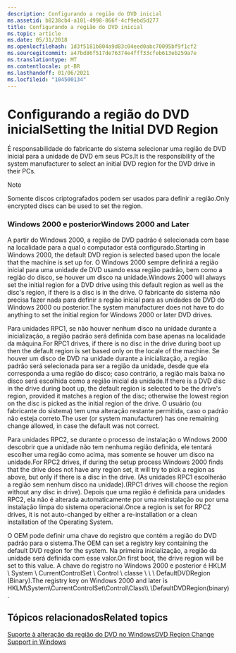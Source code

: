 ```yaml
---
description: Configurando a região do DVD inicial
ms.assetid: b8238cb4-a101-4998-866f-4cf9ebd5d277
title: Configurando a região do DVD inicial
ms.topic: article
ms.date: 05/31/2018
ms.openlocfilehash: 1d3f5181b804a9d83c04eed0abc70095bf9f1cf2
ms.sourcegitcommit: a47bd86f517de76374e4fff33cfeb613eb259a7e
ms.translationtype: MT
ms.contentlocale: pt-BR
ms.lasthandoff: 01/06/2021
ms.locfileid: "104500134"
---
```

# <a name="setting-the-initial-dvd-region"></a><span data-ttu-id="089f3-103">Configurando a região do DVD inicial</span><span class="sxs-lookup"><span data-stu-id="089f3-103">Setting the Initial DVD Region</span></span>

<span data-ttu-id="089f3-104">É responsabilidade do fabricante do sistema selecionar uma região de DVD inicial para a unidade de DVD em seus PCs.</span><span class="sxs-lookup"><span data-stu-id="089f3-104">It is the responsibility of the system manufacturer to select an initial DVD region for the DVD drive in their PCs.</span></span>

> [!Note]  
> <span data-ttu-id="089f3-105">Somente discos criptografados podem ser usados para definir a região.</span><span class="sxs-lookup"><span data-stu-id="089f3-105">Only encrypted discs can be used to set the region.</span></span>

 

### <a name="windows-2000-and-later"></a><span data-ttu-id="089f3-106">Windows 2000 e posterior</span><span class="sxs-lookup"><span data-stu-id="089f3-106">Windows 2000 and Later</span></span>

<span data-ttu-id="089f3-107">A partir do Windows 2000, a região de DVD padrão é selecionada com base na localidade para a qual o computador está configurado.</span><span class="sxs-lookup"><span data-stu-id="089f3-107">Starting in Windows 2000, the default DVD region is selected based upon the locale that the machine is set up for.</span></span> <span data-ttu-id="089f3-108">O Windows 2000 sempre definirá a região inicial para uma unidade de DVD usando essa região padrão, bem como a região do disco, se houver um disco na unidade.</span><span class="sxs-lookup"><span data-stu-id="089f3-108">Windows 2000 will always set the initial region for a DVD drive using this default region as well as the disc's region, if there is a disc is in the drive.</span></span> <span data-ttu-id="089f3-109">O fabricante do sistema não precisa fazer nada para definir a região inicial para as unidades de DVD do Windows 2000 ou posterior.</span><span class="sxs-lookup"><span data-stu-id="089f3-109">The system manufacturer does not have to do anything to set the initial region for Windows 2000 or later DVD drives.</span></span>

<span data-ttu-id="089f3-110">Para unidades RPC1, se não houver nenhum disco na unidade durante a inicialização, a região padrão será definida com base apenas na localidade da máquina.</span><span class="sxs-lookup"><span data-stu-id="089f3-110">For RPC1 drives, if there is no disc in the drive during boot up then the default region is set based only on the locale of the machine.</span></span> <span data-ttu-id="089f3-111">Se houver um disco de DVD na unidade durante a inicialização, a região padrão será selecionada para ser a região da unidade, desde que ela corresponda a uma região do disco; caso contrário, a região mais baixa no disco será escolhida como a região inicial da unidade.</span><span class="sxs-lookup"><span data-stu-id="089f3-111">If there is a DVD disc in the drive during boot up, the default region is selected to be the drive's region, provided it matches a region of the disc; otherwise the lowest region on the disc is picked as the initial region of the drive.</span></span> <span data-ttu-id="089f3-112">O usuário (ou fabricante do sistema) tem uma alteração restante permitida, caso o padrão não esteja correto.</span><span class="sxs-lookup"><span data-stu-id="089f3-112">The user (or system manufacturer) has one remaining change allowed, in case the default was not correct.</span></span>

<span data-ttu-id="089f3-113">Para unidades RPC2, se durante o processo de instalação o Windows 2000 descobrir que a unidade não tem nenhuma região definida, ele tentará escolher uma região como acima, mas somente se houver um disco na unidade.</span><span class="sxs-lookup"><span data-stu-id="089f3-113">For RPC2 drives, if during the setup process Windows 2000 finds that the drive does not have any region set, it will try to pick a region as above, but only if there is a disc in the drive.</span></span> <span data-ttu-id="089f3-114">(As unidades RPC1 escolherão a região sem nenhum disco na unidade).</span><span class="sxs-lookup"><span data-stu-id="089f3-114">(RPC1 drives will choose the region without any disc in drive).</span></span> <span data-ttu-id="089f3-115">Depois que uma região é definida para unidades RPC2, ela não é alterada automaticamente por uma reinstalação ou por uma instalação limpa do sistema operacional.</span><span class="sxs-lookup"><span data-stu-id="089f3-115">Once a region is set for RPC2 drives, it is not auto-changed by either a re-installation or a clean installation of the Operating System.</span></span>

<span data-ttu-id="089f3-116">O OEM pode definir uma chave do registro que contém a região do DVD padrão para o sistema.</span><span class="sxs-lookup"><span data-stu-id="089f3-116">The OEM can set a registry key containing the default DVD region for the system.</span></span> <span data-ttu-id="089f3-117">Na primeira inicialização, a região da unidade será definida com esse valor.</span><span class="sxs-lookup"><span data-stu-id="089f3-117">On first boot, the drive region will be set to this value.</span></span> <span data-ttu-id="089f3-118">A chave do registro no Windows 2000 e posterior é HKLM \\ System \\ CurrentControlSet \\ Control \\ classe \\ <CDROM GUID> \\ <instance number> \\ DefaultDVDRegion (Binary).</span><span class="sxs-lookup"><span data-stu-id="089f3-118">The registry key on Windows 2000 and later is HKLM\\System\\CurrentControlSet\\Control\\Class\\<CDROM GUID>\\ <instance number>\\DefaultDVDRegion(binary) .</span></span>

## <a name="related-topics"></a><span data-ttu-id="089f3-119">Tópicos relacionados</span><span class="sxs-lookup"><span data-stu-id="089f3-119">Related topics</span></span>

<dl> <dt>

[<span data-ttu-id="089f3-120">Suporte à alteração da região do DVD no Windows</span><span class="sxs-lookup"><span data-stu-id="089f3-120">DVD Region Change Support in Windows</span></span>](dvd-region-change-support-in-windows.md)
</dt> </dl>

 

 



